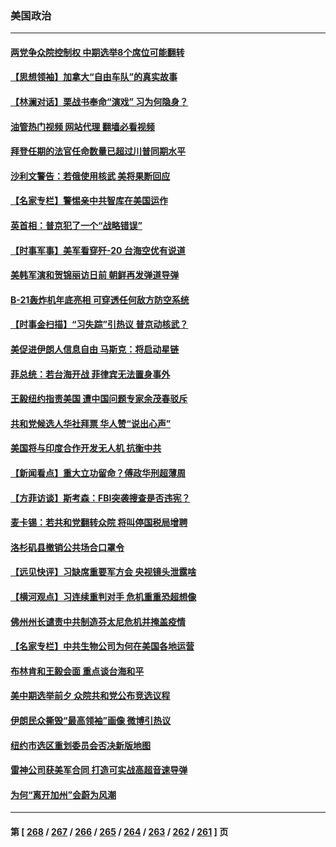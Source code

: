 ### 美国政治
---
#### [两党争众院控制权 中期选举8个席位可能翻转](../../pages/ncid1078159/n13832557.md?09261245) 
#### [【思想领袖】加拿大“自由车队”的真实故事](../../pages/ncid1078159/n13816427.md?09261245) 
#### [【林澜对话】栗战书奉命“演戏” 习为何隐身？](../../pages/ncid1078159/n13832484.md?09261245) 
#### [油管热门视频 网站代理 翻墙必看视频](http://209.222.30.114:81/youtube.html?09261245)
#### [拜登任期的法官任命数量已超过川普同期水平](../../pages/ncid1078159/n13832506.md?09261245) 
#### [沙利文警告：若俄使用核武 美将果断回应](../../pages/ncid1078159/n13832473.md?09261245) 
#### [【名家专栏】警惕亲中共智库在美国运作](../../pages/ncid1078159/n13832414.md?09261245) 
#### [英首相：普京犯了一个“战略错误”](../../pages/ncid1078159/n13832466.md?09261245) 
#### [【时事军事】美军看穿歼-20 台海空优有说道](../../pages/ncid1078159/n13832230.md?09261245) 
#### [美韩军演和贺锦丽访日前 朝鲜再发弹道导弹](../../pages/ncid1078159/n13832388.md?09261245) 
#### [B-21轰炸机年底亮相 可穿透任何敌方防空系统](../../pages/ncid1078159/n13830029.md?09261245) 
#### [【时事金扫描】“习失踪”引热议 普京动核武？](../../pages/ncid1078159/n13832116.md?09261245) 
#### [美促进伊朗人信息自由 马斯克：将启动星链](../../pages/ncid1078159/n13832084.md?09261245) 
#### [菲总统：若台海开战 菲律宾无法置身事外](../../pages/ncid1078159/n13832077.md?09261245) 
#### [王毅纽约指责美国 遭中国问题专家余茂春驳斥](../../pages/ncid1078159/n13831846.md?09261245) 
#### [共和党候选人华社拜票 华人赞“说出心声”](../../pages/ncid1078159/n13831735.md?09261245) 
#### [美国将与印度合作开发无人机 抗衡中共](../../pages/ncid1078159/n13831718.md?09261245) 
#### [【新闻看点】重大立功留命？傅政华刑超薄周](../../pages/ncid1078159/n13831596.md?09261245) 
#### [【方菲访谈】斯考森：FBI突袭搜查是否违宪？](../../pages/ncid1078159/n13831605.md?09261245) 
#### [麦卡锡：若共和党翻转众院 将叫停国税局增聘](../../pages/ncid1078159/n13831646.md?09261245) 
#### [洛杉矶县撤销公共场合口罩令](../../pages/ncid1078159/n13831649.md?09261245) 
#### [【远见快评】习缺席重要军方会 央视镜头泄露啥](../../pages/ncid1078159/n13831601.md?09261245) 
#### [【横河观点】习连续重判对手 危机重重恐超想像](../../pages/ncid1078159/n13831586.md?09261245) 
#### [佛州州长谴责中共制造芬太尼危机并掩盖疫情](../../pages/ncid1078159/n13831491.md?09261245) 
#### [【名家专栏】中共生物公司为何在美国各地运营](../../pages/ncid1078159/n13831288.md?09261245) 
#### [布林肯和王毅会面 重点谈台海和平](../../pages/ncid1078159/n13831438.md?09261245) 
#### [美中期选举前夕 众院共和党公布竞选议程](../../pages/ncid1078159/n13831469.md?09261245) 
#### [伊朗民众撕毁“最高领袖”画像 微博引热议](../../pages/ncid1078159/n13831443.md?09261245) 
#### [纽约市选区重划委员会否决新版地图](../../pages/ncid1078159/n13831030.md?09261245) 
#### [雷神公司获美军合同 打造可实战高超音速导弹](../../pages/ncid1078159/n13830998.md?09261245) 
#### [为何“离开加州”会蔚为风潮](../../pages/ncid1078159/n13830899.md?09261245) 

---
#### 第 [ [268](./268.md?09261245) / [267](./267.md?09261245) / [266](./266.md?09261245) / [265](./265.md?09261245) / [264](./264.md?09261245) / [263](./263.md?09261245) / [262](./262.md?09261245) / [261](./261.md?09261245) ] 页
